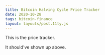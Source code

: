 ```yaml
---
title: Bitcoin Halving Cycle Price Tracker
date: 2020-10-28
tags: bitcoin-finance
layout: layouts/post.11ty.js
---
```


This is the price tracker.

<div id="bitcoinCyclePriceTracker" />

It should've shown up above.
